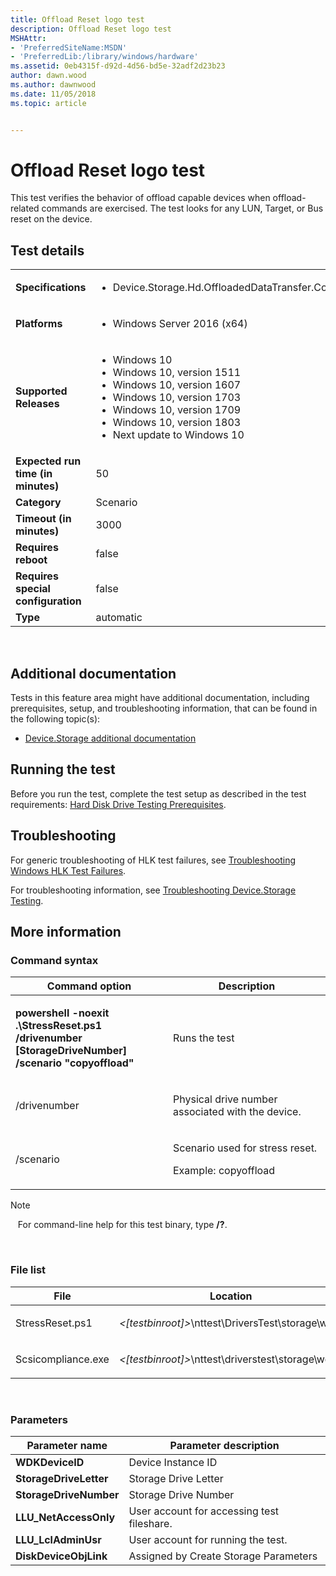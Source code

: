 ```yaml
---
title: Offload Reset logo test
description: Offload Reset logo test
MSHAttr:
- 'PreferredSiteName:MSDN'
- 'PreferredLib:/library/windows/hardware'
ms.assetid: 0eb4315f-d92d-4d56-bd5e-32adf2d23b23
author: dawn.wood
ms.author: dawnwood
ms.date: 11/05/2018
ms.topic: article


---
```


# <span id="p_hlk_test.c78a2cda-a174-4342-8c7a-271d4852946d"></span>Offload Reset logo test


This test verifies the behavior of offload capable devices when offload-related commands are exercised. The test looks for any LUN, Target, or Bus reset on the device.

## Test details
|||
|---|---|
| **Specifications**  | <ul><li>Device.Storage.Hd.OffloadedDataTransfer.CopyOffload</li></ul> |  
| **Platforms**   | <ul><li>Windows Server 2016 (x64)</li></ul> |
| **Supported Releases** | <ul><li>Windows 10</li><li>Windows 10, version 1511</li><li>Windows 10, version 1607</li><li>Windows 10, version 1703</li><li>Windows 10, version 1709</li><li>Windows 10, version 1803</li><li>Next update to Windows 10</li></ul> |
|**Expected run time (in minutes)**| 50 |
|**Category**| Scenario |
|**Timeout (in minutes)**| 3000 |
|**Requires reboot**| false |
|**Requires special configuration**| false |
|**Type**| automatic |

 

## <span id="Additional_documentation"></span><span id="additional_documentation"></span><span id="ADDITIONAL_DOCUMENTATION"></span>Additional documentation


Tests in this feature area might have additional documentation, including prerequisites, setup, and troubleshooting information, that can be found in the following topic(s):

-   [Device.Storage additional documentation](device-storage-additional-documentation.md)

## <span id="Running_the_test"></span><span id="running_the_test"></span><span id="RUNNING_THE_TEST"></span>Running the test


Before you run the test, complete the test setup as described in the test requirements: [Hard Disk Drive Testing Prerequisites](hard-disk-drive-testing-prerequisites.md).

## <span id="Troubleshooting"></span><span id="troubleshooting"></span><span id="TROUBLESHOOTING"></span>Troubleshooting


For generic troubleshooting of HLK test failures, see [Troubleshooting Windows HLK Test Failures](..\user\troubleshooting-windows-hlk-test-failures.md).

For troubleshooting information, see [Troubleshooting Device.Storage Testing](troubleshooting-devicestorage-testing.md).

## <span id="More_information"></span><span id="more_information"></span><span id="MORE_INFORMATION"></span>More information


### <span id="Command_syntax"></span><span id="command_syntax"></span><span id="COMMAND_SYNTAX"></span>Command syntax

<table>
<colgroup>
<col width="50%" />
<col width="50%" />
</colgroup>
<thead>
<tr class="header">
<th>Command option</th>
<th>Description</th>
</tr>
</thead>
<tbody>
<tr class="odd">
<td><p><strong>powershell -noexit .\StressReset.ps1 /drivenumber [StorageDriveNumber] /scenario "copyoffload"</strong></p></td>
<td><p>Runs the test</p></td>
</tr>
<tr class="even">
<td><p>/drivenumber</p></td>
<td><p>Physical drive number associated with the device.</p></td>
</tr>
<tr class="odd">
<td><p>/scenario</p></td>
<td><p>Scenario used for stress reset.</p>
<p>Example: copyoffload</p></td>
</tr>
</tbody>
</table>

>[!NOTE]
>  
For command-line help for this test binary, type **/?**.

 

### <span id="File_list"></span><span id="file_list"></span><span id="FILE_LIST"></span>File list

<table>
<colgroup>
<col width="50%" />
<col width="50%" />
</colgroup>
<thead>
<tr class="header">
<th>File</th>
<th>Location</th>
</tr>
</thead>
<tbody>
<tr class="odd">
<td><p>StressReset.ps1</p></td>
<td><p><em>&lt;[testbinroot]&gt;</em>\nttest\DriversTest\storage\wdk\</p></td>
</tr>
<tr class="even">
<td><p>Scsicompliance.exe</p></td>
<td><p><em>&lt;[testbinroot]&gt;</em>\nttest\driverstest\storage\wdk\</p></td>
</tr>
</tbody>
</table>

 

### <span id="Parameters"></span><span id="parameters"></span><span id="PARAMETERS"></span>Parameters

| Parameter name         | Parameter description                      |
|------------------------|--------------------------------------------|
| **WDKDeviceID**        | Device Instance ID                         |
| **StorageDriveLetter** | Storage Drive Letter                       |
| **StorageDriveNumber** | Storage Drive Number                       |
| **LLU\_NetAccessOnly** | User account for accessing test fileshare. |
| **LLU\_LclAdminUsr**   | User account for running the test.         |
| **DiskDeviceObjLink**  | Assigned by Create Storage Parameters      |

 

 

 






